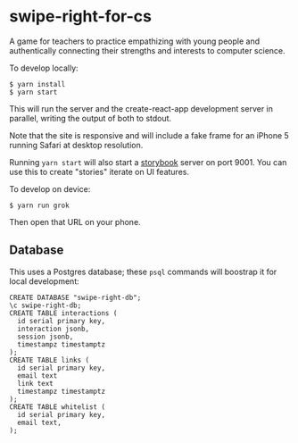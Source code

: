 # swipe-right-for-cs
A game for teachers to practice empathizing with young people and authentically connecting their strengths and interests to computer science.

To develop locally:
```
$ yarn install
$ yarn start
```

This will run the server and the create-react-app development server in parallel, writing the output of both to stdout.

Note that the site is responsive and will include a fake frame for an iPhone 5 running Safari at desktop resolution.

Running `yarn start` will also start a [storybook](https://github.com/storybooks/storybook) server on port 9001.  You can use this to create "stories" iterate on UI features.

To develop on device:
```
$ yarn run grok
```

Then open that URL on your phone.

## Database
This uses a Postgres database; these `psql` commands will boostrap it for local development:

```
CREATE DATABASE "swipe-right-db";
\c swipe-right-db;
CREATE TABLE interactions (
  id serial primary key,
  interaction jsonb,
  session jsonb,
  timestampz timestamptz
);
CREATE TABLE links (
  id serial primary key,
  email text
  link text
  timestampz timestamptz
);
CREATE TABLE whitelist (
  id serial primary key,
  email text,
);
```
